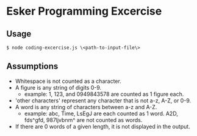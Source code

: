 # Esker Programming Excercise
## Usage
`$ node coding-excercise.js \<path-to-input-file\>`

## Assumptions
* Whitespace is not counted as a character.
* A figure is any string of digits 0-9.
	* example: 1, 123, and 0949843578 are counted as 1 figure each.
* 'other characters' represent any character that is not a-z, A-Z, or 0-9.
* A word is any string of characters between a-z and A-Z.
	* example: abc, Time, LsEgJ are each counted as 1 word. A2D, fds^gfd, 987ljvbnm^ are not counted as words.
* If there are 0 words of a given length, it is not displayed in the output.
